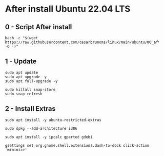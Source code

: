 # After install Ubuntu 22.04 LTS

## 0 - Script After install
```
bash -c "$(wget https://raw.githubusercontent.com/cesarbrunoms/linux/main/ubuntu/00_after_install.sh -O -)"
```

## 1 - Update
```
sudo apt update
sudo apt upgrade -y
sudo apt full-upgrade -y
```

```
sudo killall snap-store
sudo snap refresh
```

## 2 - Install Extras
```
sudo apt install -y ubuntu-restricted-extras
```

```
sudo dpkg --add-architecture i386
```

```
sudo apt install -y ipcalc gparted gdebi
```

```
gsettings set org.gnome.shell.extensions.dash-to-dock click-action 'minimize'
```
